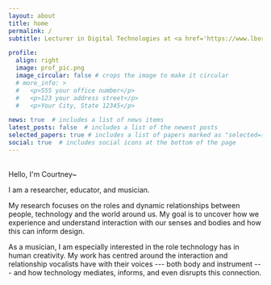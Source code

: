 ```yaml
---
layout: about
title: home
permalink: /
subtitle: Lecturer in Digital Technologies at <a href='https://www.lborolondon.ac.uk/'>Loughborough University London</a>.

profile:
  align: right
  image: prof_pic.png
  image_circular: false # crops the image to make it circular
  # more_info: >
  #   <p>555 your office number</p>
  #   <p>123 your address street</p>
  #   <p>Your City, State 12345</p>

news: true  # includes a list of news items
latest_posts: false  # includes a list of the newest posts
selected_papers: true # includes a list of papers marked as "selected={true}"
social: true  # includes social icons at the bottom of the page
---
```

<br>
Hello, I'm Courtney~

I am a researcher, educator, and musician.

My research focuses on the roles and dynamic relationships between people, technology and the world around us. My goal is to uncover how we experience and understand interaction with our senses and bodies and how this can inform design.

As a musician, I am especially interested in the role technology has in human creativity. My work has centred around the interaction and relationship vocalists have with their voices --- both body and instrument --- and how technology mediates, informs, and even disrupts this connection.


<!-- Examples of this work in topics including human-centred design, biosignal feedback, autoethnography, and experience querying with micro-phenomenology. -->

<!-- Write your biography here. Tell the world about yourself. Link to your favorite [subreddit](http://reddit.com). You can put a picture in, too. The code is already in, just name your picture `prof_pic.jpg` and put it in the `img/` folder.

Put your address / P.O. box / other info right below your picture. You can also disable any of these elements by editing `profile` property of the YAML header of your `_pages/about.md`. Edit `_bibliography/papers.bib` and Jekyll will render your [publications page](/al-folio/publications/) automatically.

Link to your social media connections, too. This theme is set up to use [Font Awesome icons](http://fortawesome.github.io/Font-Awesome/) and [Academicons](https://jpswalsh.github.io/academicons/), like the ones below. Add your Facebook, Twitter, LinkedIn, Google Scholar, or just disable all of them. -->